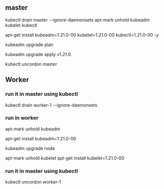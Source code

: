 ## master

kubectl drain master --ignore-daemonsets
apt-mark unhold kubeadm kubelet kubectl

apt-get install kubeadm=1.21.0-00 kubelet=1.21.0-00 kubectl=1.21.0-00 -y

kubeadm upgrade plan

kubeadm upgrade apply v1.21.0

kubectl uncordon master



## Worker

### run it in master using kubectl
kubectl drain worker-1 --ignore-daemonsets

### run in worker
apt-mark unhold kubeadm

apt-get install kubeadm=1.21.0-00

kubeadm upgrade node

apt-mark unhold kubelet
apt-get install kubelet=1.21.0-00

### run it in master using kubectl
kubectl uncordon worker-1

